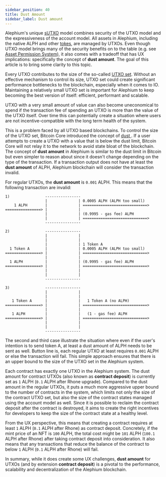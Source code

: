 ```yaml
---
sidebar_position: 40
title: Dust Amount
sidebar_label: Dust amount
---
```


Alephium's unique
[sUTXO](https://medium.com/@alephium/an-introduction-to-the-stateful-utxo-model-8de3b0f76749)
model combines security of the UTXO model and the expressiveness of
the account model. All assets in Alephium, including the native ALPH
and other [tokes](/dapps/concepts/tokens), are managed by UTXOs. Even though
UTXO model brings many of the security benefits on to the table
(e.g. see [Asset Permission
System](http://localhost:3000/ralph/asset-permission-system)), it also
comes with a tradeoff that has UX implications: specifically the
concept of **dust amount**. The goal of this article is to bring
some clarity to this topic.

Every UTXO contributes to the size of the so-called [UTXO
set](https://en.wikipedia.org/wiki/Unspent_transaction_output#UTXO_set).
Without an effective mechanism to control its size, UTXO set could
create significant performance bottlenecks to the blockchain,
especially when it comes to IO. Maintaining a relatively small UTXO
set is important for Alephium to keep becoming the best version of
itself: efficient, performant and scalable. 

UTXO with a very small amount of value can also become uneconomical to
spend if the transaction fee of spending an UTXO is more than the
value of the UTXO itself. Over time this can potentially create a
situation where users are not incentive-compatible with the long term
health of the system.

This is a problem faced by all UTXO based blockchains. To control the
size of the UTXO set, Bitcoin Core introduced the concept of [dust
](https://bitcoin.stackexchange.com/questions/10986/what-is-meant-by-bitcoin-dust/41082#41082). If
a user attempts to create a UTXO with a value that is below the dust
limit, Bitcoin Core will not relay it to the network to avoid state
bloat of the blockchain. The concept of **dust amount** in Alephium is
similar to the dust limit in Bitcoin but even simpler to reason about
since it doesn't change depending on the type of the transaction. If a
transaction output does not have at least the **dust amount** of ALPH,
Alephium blockchain will consider the transaction invalid.

For regular UTXOs, the **dust amount** is `0.001` ALPH. This means
that the following transaction are invalid:

```
1)                ----------------
                  |              | 0.0005 ALPH (ALPH too small)
    1 ALPH        |              | =============================>
================> |              |
                  |              | (0.9995 - gas fee) ALPH
                  |              | =============================>
                  ----------------

2)                ----------------
                  |              |
                  |              |
                  |              | 1 Token A
  1 Token A       |              | 0.0005 ALPH (ALPH too small)
================> |              | =============================>
                  |              |
  1 ALPH          |              | (0.9995 - gas fee) ALPH
================> |              | =============================>
                  |              | 
                  |              |
                  ----------------

3)                ----------------
                  |              |
                  |              |
   1 Token A      |              |   1 Token A (no ALPH)
================> |              | =============================>
                  |              |
   1 ALPH         |              |   (1 - gas fee) ALPH
================> |              | =============================>
                  |              | 
                  |              |
                  ----------------
```

The second and third case illustrate the situation where even if
the user's intention is to send token A, at least a dust amount of ALPH
needs to be sent as well. Button line is, each regular UTXO at least
requires `0.001` ALPH or else the transaction will fail. This simple
approach ensures that there is an upper bound to the size of the UTXO
set in the Alephium system.

Each contract has exactly one UTXO in the Alephium system. The dust
amount for contract UTXOs (also known as **contract deposit**) is
currently set as `1` ALPH (`0.1` ALPH after Rhone upgrade). Compared
to the dust amount in the regular UTXOs, it puts a much more
aggressive upper bound to the number of contracts in the system, which
limits not only the size of the contract UTXO set, but also the size
of the contract states managed using the account model as well. Since
it is possible to reclaim the contract deposit after the contract is
destroyed, it aims to create the right incentives for developers to
keep the size of the contract state at a healthy level.

From the UX perspective, this means that creating a contract requires
at least `1` ALPH (`0.1` ALPH after Rhone) as contract
deposit. Concretely, if the mint price of an NFT is `100` ALPH, the
total cost might be `101` ALPH (`100.1` ALPH after Rhone) after
taking contract deposit into consideration. It also means that any
transactions that reduce the balance of the contract to below `1` ALPH
(`0.1` ALPH after Rhone) will fail.

In summary, while it does create some UX challenges, **dust amount**
for UTXOs (and by extension **contract deposit**) is a pivotal to the
performance, scalability and decentralization of the Alephium
blockchain.
